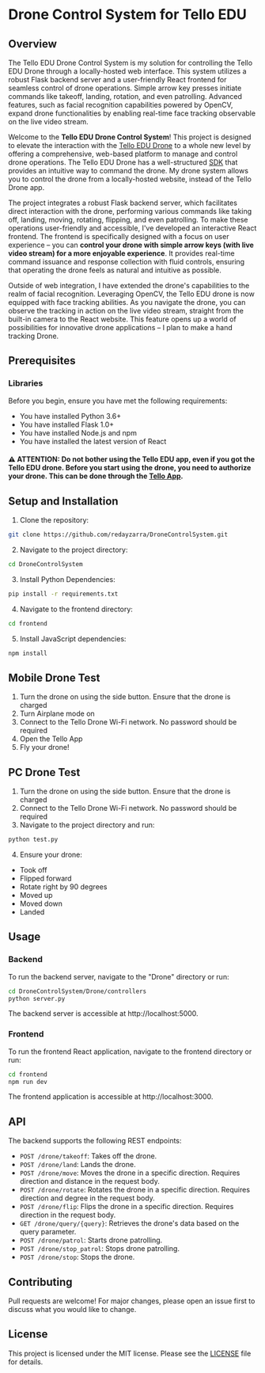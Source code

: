 # Drone Control System for Tello EDU

## Overview

The Tello EDU Drone Control System is my solution for controlling the Tello EDU Drone through a locally-hosted web interface. This system utilizes a robust Flask backend server and a user-friendly React frontend for seamless control of drone operations. Simple arrow key presses initiate commands like takeoff, landing, rotation, and even patrolling. Advanced features, such as facial recognition capabilities powered by OpenCV, expand drone functionalities by enabling real-time face tracking observable on the live video stream.


Welcome to the **Tello EDU Drone Control System**! This project is designed to elevate the interaction with the [Tello EDU Drone](https://www.ryzerobotics.com/tello-edu) to a whole new level by offering a comprehensive, web-based platform to manage and control drone operations. The Tello EDU Drone has a well-structured [SDK](https://dl-cdn.ryzerobotics.com/downloads/Tello/Tello%20SDK%202.0%20User%20Guide.pdf) that provides an intuitive way to command the drone. My drone system allows you to control the drone from a locally-hosted website, instead of the Tello Drone app. 

The project integrates a robust Flask backend server, which facilitates direct interaction with the drone, performing various commands like taking off, landing, moving, rotating, flipping, and even patrolling. To make these operations user-friendly and accessible, I've developed an interactive React frontend. The frontend is specifically designed with a focus on user experience – you can **control your drone with simple arrow keys (with live video stream) for a more enjoyable experience**. It provides real-time command issuance and response collection with fluid controls, ensuring that operating the drone feels as natural and intuitive as possible.

Outside of web integration, I have extended the drone's capabilities to the realm of facial recognition. Leveraging OpenCV, the Tello EDU drone is now equipped with face tracking abilities. As you navigate the drone, you can observe the tracking in action on the live video stream, straight from the built-in camera to the React website. This feature opens up a world of possibilities for innovative drone applications – I plan to make a hand tracking Drone.

## Prerequisites

### Libraries

Before you begin, ensure you have met the following requirements:
- You have installed Python 3.6+
- You have installed Flask 1.0+
- You have installed Node.js and npm
- You have installed the latest version of React

#### ⚠️ **ATTENTION:** Do not bother using the Tello EDU app, even if you got the Tello EDU drone. Before you start using the drone, you need to authorize your drone. This can be done through the [Tello App](https://apps.apple.com/us/app/tello/id1330559633). 

## Setup and Installation

1. Clone the repository:
```bash
git clone https://github.com/redayzarra/DroneControlSystem.git
```

2. Navigate to the project directory:
```bash
cd DroneControlSystem
```

3. Install Python Dependencies:
```bash
pip install -r requirements.txt
```

4. Navigate to the frontend directory:
```bash
cd frontend
```

5. Install JavaScript dependencies:
```bash
npm install
```

## Mobile Drone Test

1. Turn the drone on using the side button. Ensure that the drone is charged
2. Turn Airplane mode on
3. Connect to the Tello Drone Wi-Fi network. No password should be required
4. Open the Tello App
5. Fly your drone!

## PC Drone Test

1. Turn the drone on using the side button. Ensure that the drone is charged
2. Connect to the Tello Drone Wi-Fi network. No password should be required
3. Navigate to the project directory and run:
```bash
python test.py
```
4. Ensure your drone:

* Took off
* Flipped forward
* Rotate right by 90 degrees
* Moved up
* Moved down
* Landed

## Usage 

### Backend

To run the backend server, navigate to the "Drone" directory or run:
```bash
cd DroneControlSystem/Drone/controllers
python server.py
```
The backend server is accessible at http://localhost:5000.

### Frontend

To run the frontend React application, navigate to the frontend directory or run:
```bash
cd frontend
npm run dev
```
The frontend application is accessible at http://localhost:3000.

## API

The backend supports the following REST endpoints:

* `POST /drone/takeoff`: Takes off the drone.
* `POST /drone/land`: Lands the drone.
* `POST /drone/move`: Moves the drone in a specific direction. Requires direction and distance in the request body.
* `POST /drone/rotate`: Rotates the drone in a specific direction. Requires direction and degree in the request body.
* `POST /drone/flip`: Flips the drone in a specific direction. Requires direction in the request body.
* `GET /drone/query/{query}`: Retrieves the drone's data based on the query parameter.
* `POST /drone/patrol`: Starts drone patrolling.
* `POST /drone/stop_patrol`: Stops drone patrolling.
* `POST /drone/stop`: Stops the drone.

## Contributing

Pull requests are welcome! For major changes, please open an issue first to discuss what you would like to change.

## License

This project is licensed under the MIT license. Please see the [LICENSE](https://github.com/redayzarra/DroneControlSystem/blob/master/LICENSE) file for details.
